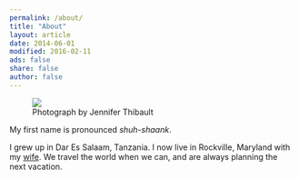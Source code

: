 ```yaml
---
permalink: /about/
title: "About"
layout: article
date: 2014-06-01
modified: 2016-02-11
ads: false
share: false
author: false
---
```


<figure>
	<img src="http://khandelwal.github.io/images/portrait-18f.jpg">
	<figcaption>Photograph by Jennifer Thibault</figcaption>
</figure>

My first name is pronounced *shuh-shaank*. 


I grew up in Dar Es Salaam, Tanzania. I now live in Rockville, Maryland with my
[wife](http://www.sbansal.com). We travel the world when we can, and are always
planning the next vacation. 
